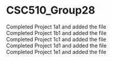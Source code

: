 # CSC510_Group28
Completed Project 1a1 and added the file <br>
Completed Project 1b1 and added the file <br>
Completed Project 1c1 and added the file <br>
Completed Project 1d1 and added the file <br>
Completed Project 1e1 and added the file
